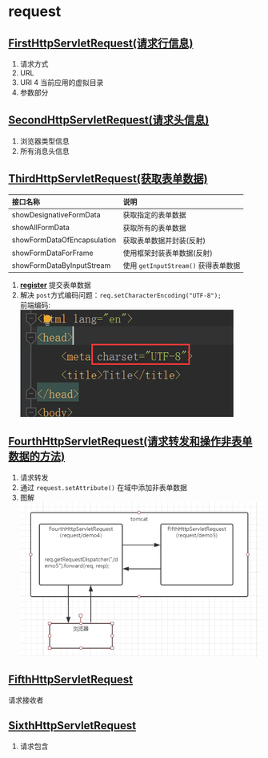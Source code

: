 # request
## [FirstHttpServletRequest(请求行信息)](src/main/java/org/lzn/FirstHttpServletRequest.java)
1. 请求方式
2. URL
3. URI
4 当前应用的虚拟目录
5. 参数部分
## [SecondHttpServletRequest(请求头信息)](src/main/java/org/lzn/SecondHttpServletRequest.java)
1. 浏览器类型信息
2. 所有消息头信息
## [ThirdHttpServletRequest(获取表单数据)](src/main/java/org/lzn/ThirdHttpServletRequest.java)
|接口名称|说明|
|:-|:-|
|showDesignativeFormData|获取指定的表单数据|
|showAllFormData|获取所有的表单数据|
|showFormDataOfEncapsulation|获取表单数据并封装(反射)|
|showFormDataForFrame|使用框架封装表单数据(反射)|
|showFormDataByInputStream|使用 `getInputStream()` 获得表单数据|

1. **[register](webapp/register.html)** 提交表单数据<br/>
2. 解决 `post`方式编码问题：`req.setCharacterEncoding("UTF-8");`<br/>
前端编码:<br/>
![charset](../images/request/frontCharset.png)
## [FourthHttpServletRequest(请求转发和操作非表单数据的方法)](src/main/java/org/lzn/FourthHttpServletRequest.java)
1. 请求转发
2. 通过 `request.setAttribute()` 在域中添加非表单数据
3. 图解
![转发](../images/request/forward.png)
## [FifthHttpServletRequest](src/main/java/org/lzn/FifthHttpServletRequest.java)
请求接收者
## [SixthHttpServletRequest](src/main/java/org/lzn/SixthHttpServletRequest.java)
1. 请求包含
